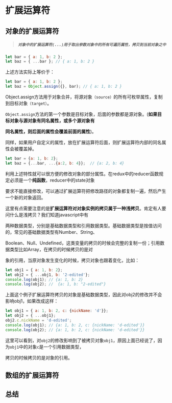 # 扩展运算符

## 对象的扩展运算符

> ##### **`对象中的扩展运算符(...)用于取出参数对象中的所有可遍历属性，拷贝到当前对象之中`**



```js
let bar = { a: 1, b: 2 };
let baz = { ...bar }; // { a: 1, b: 2 }
```

上述方法实际上等价于：

```javascript
let bar = { a: 1, b: 2 };
let baz = Object.assign({}, bar); // { a: 1, b: 2 }
```

Object.assign方法用于对象合并，将源对象`（source）`的所有可枚举属性，复制到目标对象`（target）`。

`Object.assign`方法的第一个参数是目标对象，后面的参数都是源对象。(**如果目标对象与源对象有同名属性，或多个源对象有**

**同名属性，则后面的属性会覆盖前面的属性**)。

同样，如果用户自定义的属性，放在扩展运算符后面，则扩展运算符内部的同名属性会被覆盖掉。

```js
let bar = {a: 1, b: 2};
let baz = {...bar, ...{a:2, b: 4}};  // {a: 2, b: 4}
```

利用上述特性就可以很方便的修改对象的部分属性。在redux中的reducer函数规定必须是一个**纯函数**，reducer中的state对象

要求不能直接修改，可以通过扩展运算符把修改路径的对象都复制一遍，然后产生一个新的对象返回。

​	这里有点需要注意的是**扩展运算符对对象实例的拷贝属于一种浅拷贝**。肯定有人要问什么是浅拷贝？我们知道javascript中有

两种数据类型，分别是基础数据类型和引用数据类型。基础数据类型是按值访问的，常见的基础数据类型有Number、String、

Boolean、Null、Undefined，这类变量的拷贝的时候会完整的复制一份；引用数据类型比如Array，在拷贝的时候拷贝的是对

象的引用，当原对象发生变化的时候，拷贝对象也跟着变化，比如：


```js
let obj1 = { a: 1, b: 2};
let obj2 = { ...obj1, b: '2-edited'};
console.log(obj1); // {a: 1, b: 2}
console.log(obj2); //  {a: 1, b: "2-edited"}
```

上面这个例子扩展运算符拷贝的对象是基础数据类型，因此对obj2的修改并不会影响obj1，如果改成这样：

```js
let obj1 = { a: 1, b: 2, c: {nickName: 'd'}};
let obj2 = { ...obj1};
obj2.c.nickName = 'd-edited';
console.log(obj1); // {a: 1, b: 2, c: {nickName: 'd-edited'}}
console.log(obj2); // {a: 1, b: 2, c: {nickName: 'd-edited'}}
```

这里可以看到，对`obj2`的修改影响到了被拷贝对象`obj1`，原因上面已经说了，因为`obj1`中的对象`c`是一个引用数据类型，

拷贝的时候拷贝的是对象的引用。

## 数组的扩展运算符

## 总结

